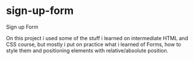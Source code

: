 # sign-up-form
Sign up Form

On this project i used some of the stuff i learned on intermediate HTML and CSS course, but mostly i put on practice
what i learned of Forms, how to style them and positioning elements with relative/absolute position.